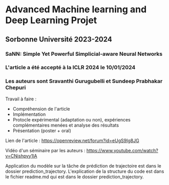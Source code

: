 # Advanced Machine learning and Deep Learning Projet
## Sorbonne Université 2023-2024
### SaNN: Simple Yet Powerful Simplicial-aware Neural Networks

### L'article a été accepté à la ICLR 2024 le 10/01/2024
### Les auteurs sont Sravanthi Gurugubelli et Sundeep Prabhakar Chepuri 

Travail à faire :
- Compréhension de l'article
- Implémentation
- Protocle expérimental (adaptation ou non), expériences complémentaires menées et analyse des résultats
- Présentation (poster + oral)

Lien de l'article : 
https://openreview.net/forum?id=eUgS9Ig8JG

Vidéo d'un séminaire par les auteurs :
https://www.youtube.com/watch?v=CNishpvy1lA 

Application du modèle sur la tâche de prédiction de trajectoire est dans le dossier prediction_trajectory. L'explication de la structure du code est dans le fichier readme.md qui est dans le dossier prediction_trajectory.

